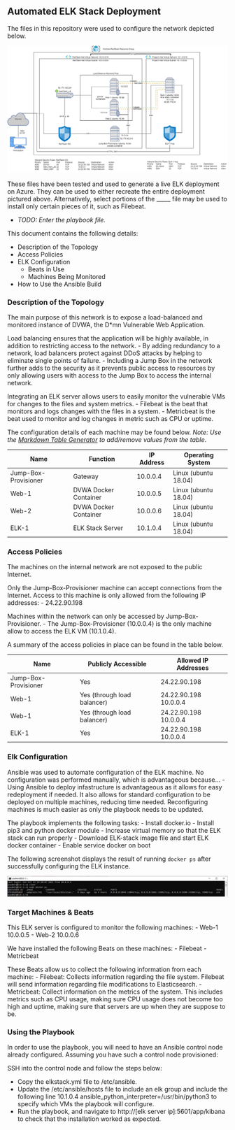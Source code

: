 ## Automated ELK Stack Deployment

The files in this repository were used to configure the network depicted below.

![alt text](https://github.com/WyldJon/CyberSecurity--Project/blob/main/Diagrams/Jonathan%20Walker%20ELK%20Project%20Diagram.drawio.png)

These files have been tested and used to generate a live ELK deployment on Azure. They can be used to either recreate the entire deployment pictured above. Alternatively, select portions of the _____ file may be used to install only certain pieces of it, such as Filebeat.

  - _TODO: Enter the playbook file._

This document contains the following details:
- Description of the Topology
- Access Policies
- ELK Configuration
  - Beats in Use
  - Machines Being Monitored
- How to Use the Ansible Build


### Description of the Topology

The main purpose of this network is to expose a load-balanced and monitored instance of DVWA, the D*mn Vulnerable Web Application.

Load balancing ensures that the application will be highly available, in addition to restricting access to the network.
	- By adding redundancy to a network, load balancers protect against DDoS attacks by helping to eliminate single points of failure.
	- Including a Jump Box in the network further adds to the security as it prevents public access to resources by only allowing users with access to the Jump Box to access the internal network. 

Integrating an ELK server allows users to easily monitor the vulnerable VMs for changes to the files and system metrics.
	- Filebeat is the beat that monitors and logs changes with the files in a system.
	- Metricbeat is the beat used to monitor and log changes in metric such as CPU or uptime.


The configuration details of each machine may be found below.
_Note: Use the [Markdown Table Generator](http://www.tablesgenerator.com/markdown_tables) to add/remove values from the table_.

| Name                 | Function              | IP Address | Operating System     |
|----------------------|-----------------------|------------|----------------------|
| Jump-Box-Provisioner | Gateway               | 10.0.0.4   | Linux (ubuntu 18.04) |
| Web-1                | DVWA Docker Container | 10.0.0.5   | Linux (ubuntu 18.04) |
| Web-2                | DVWA Docker Container | 10.0.0.6   | Linux (ubuntu 18.04) |
| ELK-1                | ELK Stack Server      | 10.1.0.4   | Linux (ubuntu 18.04) |

### Access Policies

The machines on the internal network are not exposed to the public Internet. 

Only the Jump-Box-Provisioner machine can accept connections from the Internet. Access to this machine is only allowed from the following IP addresses:
	- 24.22.90.198

Machines within the network can only be accessed by Jump-Box-Provisioner.
	- The Jump-Box-Provisioner (10.0.0.4) is the only machine allow to access the ELK VM (10.1.0.4).


A summary of the access policies in place can be found in the table below.

| Name                 | Publicly Accessible         | Allowed IP Addresses  |
|----------------------|-----------------------------|-----------------------|
| Jump-Box-Provisioner | Yes                         | 24.22.90.198          |
| Web-1                | Yes (through load balancer) | 24.22.90.198 10.0.0.4 |
| Web-1                | Yes (through load balancer) | 24.22.90.198 10.0.0.4 |
| ELK-1                | Yes                         | 24.22.90.198 10.0.0.4 |

### Elk Configuration

Ansible was used to automate configuration of the ELK machine. No configuration was performed manually, which is advantageous because...
	- Using Ansible to deploy infastructure is advantageous as it allows for easy redeployment if needed. It also allows for standard configuration to be deployed on multiple machines, reducing time needed. Reconfiguring machines is much easier as only the playbook needs to be updated.


The playbook implements the following tasks:
	- Install docker.io
	- Install pip3 and python docker module
	- Increase virtual memory so that the ELK stack can run properly
	- Download ELK-stack image file and start ELK docker container
	- Enable service docker on boot

The following screenshot displays the result of running `docker ps` after successfully configuring the ELK instance.

![alt text](https://github.com/WyldJon/CyberSecurity--Project/blob/main/Images/Elk_docker.PNG)

### Target Machines & Beats
This ELK server is configured to monitor the following machines:
	- Web-1 10.0.0.5
	- Web-2 10.0.0.6

We have installed the following Beats on these machines:
	- Filebeat
	- Metricbeat

These Beats allow us to collect the following information from each machine:
	- Filebeat: Collects information regarding the file system. Filebeat will send information regarding file modifications to Elasticsearch.
	- Metricbeat: Collect information on the metrics of the system. This includes metrics such as CPU usage, making sure CPU usage does not become too high and uptime, making sure that servers are up when they are suppose to be. 

### Using the Playbook
In order to use the playbook, you will need to have an Ansible control node already configured. Assuming you have such a control node provisioned: 

SSH into the control node and follow the steps below:
- Copy the elkstack.yml file to /etc/ansible.
- Update the /etc/ansible/hosts file to include an elk group and include the following line 10.1.0.4 ansible_python_interpreter=/usr/bin/python3 to specify which VMs the playbook will configure.
- Run the playbook, and navigate to http://[elk server ip]:5601/app/kibana to check that the installation worked as expected.
